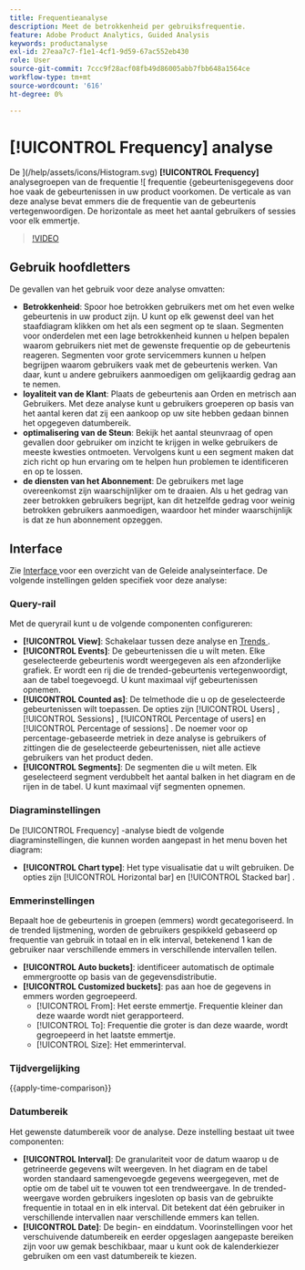 ```yaml
---
title: Frequentieanalyse
description: Meet de betrokkenheid per gebruiksfrequentie.
feature: Adobe Product Analytics, Guided Analysis
keywords: productanalyse
exl-id: 27eaa7c7-f1e1-4cf1-9d59-67ac552eb430
role: User
source-git-commit: 7ccc9f28acf08fb49d86005abb7fbb648a1564ce
workflow-type: tm+mt
source-wordcount: '616'
ht-degree: 0%

---
```


# [!UICONTROL Frequency] analyse

De ](/help/assets/icons/Histogram.svg) **[!UICONTROL Frequency]** analysegroepen van de frequentie ![ frequentie {gebeurtenisgegevens door hoe vaak de gebeurtenissen in uw product voorkomen. De verticale as van deze analyse bevat emmers die de frequentie van de gebeurtenis vertegenwoordigen. De horizontale as meet het aantal gebruikers of sessies voor elk emmertje.

>[!VIDEO](https://video.tv.adobe.com/v/3428089/?learn=on)

## Gebruik hoofdletters

De gevallen van het gebruik voor deze analyse omvatten:

* **Betrokkenheid**: Spoor hoe betrokken gebruikers met om het even welke gebeurtenis in uw product zijn. U kunt op elk gewenst deel van het staafdiagram klikken om het als een segment op te slaan. Segmenten voor onderdelen met een lage betrokkenheid kunnen u helpen bepalen waarom gebruikers niet met de gewenste frequentie op de gebeurtenis reageren. Segmenten voor grote servicemmers kunnen u helpen begrijpen waarom gebruikers vaak met de gebeurtenis werken. Van daar, kunt u andere gebruikers aanmoedigen om gelijkaardig gedrag aan te nemen.
* **loyaliteit van de Klant**: Plaats de gebeurtenis aan Orden en metrisch aan Gebruikers. Met deze analyse kunt u gebruikers groeperen op basis van het aantal keren dat zij een aankoop op uw site hebben gedaan binnen het opgegeven datumbereik.
* **optimalisering van de Steun**: Bekijk het aantal steunvraag of open gevallen door gebruiker om inzicht te krijgen in welke gebruikers de meeste kwesties ontmoeten. Vervolgens kunt u een segment maken dat zich richt op hun ervaring om te helpen hun problemen te identificeren en op te lossen.
* **de diensten van het Abonnement**: De gebruikers met lage overeenkomst zijn waarschijnlijker om te draaien. Als u het gedrag van zeer betrokken gebruikers begrijpt, kan dit hetzelfde gedrag voor weinig betrokken gebruikers aanmoedigen, waardoor het minder waarschijnlijk is dat ze hun abonnement opzeggen.

## Interface

Zie [ Interface ](../overview.md#interface) voor een overzicht van de Geleide analyseinterface. De volgende instellingen gelden specifiek voor deze analyse:

### Query-rail

Met de queryrail kunt u de volgende componenten configureren:

* **[!UICONTROL View]**: Schakelaar tussen deze analyse en [ Trends ](trends.md).
* **[!UICONTROL Events]**: De gebeurtenissen die u wilt meten. Elke geselecteerde gebeurtenis wordt weergegeven als een afzonderlijke grafiek. Er wordt een rij die de trended-gebeurtenis vertegenwoordigt, aan de tabel toegevoegd. U kunt maximaal vijf gebeurtenissen opnemen.
* **[!UICONTROL Counted as]**: De telmethode die u op de geselecteerde gebeurtenissen wilt toepassen. De opties zijn [!UICONTROL Users] , [!UICONTROL Sessions] , [!UICONTROL Percentage of users] en [!UICONTROL Percentage of sessions] . De noemer voor op percentage-gebaseerde metriek in deze analyse is gebruikers of zittingen die de geselecteerde gebeurtenissen, niet alle actieve gebruikers van het product deden.
* **[!UICONTROL Segments]**: De segmenten die u wilt meten. Elk geselecteerd segment verdubbelt het aantal balken in het diagram en de rijen in de tabel. U kunt maximaal vijf segmenten opnemen.

### Diagraminstellingen

De [!UICONTROL Frequency] -analyse biedt de volgende diagraminstellingen, die kunnen worden aangepast in het menu boven het diagram:

* **[!UICONTROL Chart type]**: Het type visualisatie dat u wilt gebruiken. De opties zijn [!UICONTROL Horizontal bar] en [!UICONTROL Stacked bar] .

### Emmerinstellingen

Bepaalt hoe de gebeurtenis in groepen (emmers) wordt gecategoriseerd. In de trended lijstmening, worden de gebruikers gespikkeld gebaseerd op frequentie van gebruik in totaal en in elk interval, betekenend 1 kan de gebruiker naar verschillende emmers in verschillende intervallen tellen.

* **[!UICONTROL Auto buckets]**: identificeer automatisch de optimale emmergrootte op basis van de gegevensdistributie.
* **[!UICONTROL Customized buckets]**: pas aan hoe de gegevens in emmers worden gegroepeerd.
   * [!UICONTROL From]: Het eerste emmertje. Frequentie kleiner dan deze waarde wordt niet gerapporteerd.
   * [!UICONTROL To]: Frequentie die groter is dan deze waarde, wordt gegroepeerd in het laatste emmertje.
   * [!UICONTROL Size]: Het emmerinterval.

### Tijdvergelijking

{{apply-time-comparison}}

### Datumbereik

Het gewenste datumbereik voor de analyse. Deze instelling bestaat uit twee componenten:

* **[!UICONTROL Interval]**: De granulariteit voor de datum waarop u de getrineerde gegevens wilt weergeven. In het diagram en de tabel worden standaard samengevoegde gegevens weergegeven, met de optie om de tabel uit te vouwen tot een trendweergave. In de trended-weergave worden gebruikers ingesloten op basis van de gebruikte frequentie in totaal en in elk interval. Dit betekent dat één gebruiker in verschillende intervallen naar verschillende emmers kan tellen.
* **[!UICONTROL Date]**: De begin- en einddatum. Voorinstellingen voor het verschuivende datumbereik en eerder opgeslagen aangepaste bereiken zijn voor uw gemak beschikbaar, maar u kunt ook de kalenderkiezer gebruiken om een vast datumbereik te kiezen.


<!--
## Example

See below foran example of the analysis.

![Frequency](../assets/frequency.png)

-->
